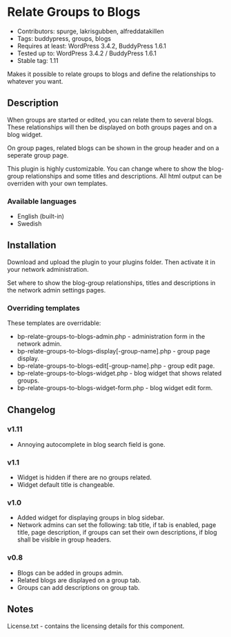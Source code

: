 Relate Groups to Blogs
======================

* Contributors: spurge, lakrisgubben, alfreddatakillen
* Tags: buddypress, groups, blogs
* Requires at least: WordPress 3.4.2, BuddyPress 1.6.1
* Tested up to: WordPress 3.4.2 / BuddyPress 1.6.1
* Stable tag: 1.11

Makes it possible to relate groups to blogs and define the relationships
to whatever you want.

Description
-----------

When groups are started or edited, you can relate them to several blogs.
These relationships will then be displayed on both groups pages and on a
blog widget.

On group pages, related blogs can be shown in the group header and on a
seperate group page.

This plugin is highly customizable. You can change where to show the
blog-group relationships and some titles and descriptions. All html
output can be overriden with your own templates.

### Available languages

* English (built-in)
* Swedish

Installation
------------

Download and upload the plugin to your plugins folder. Then activate it
in your network administration.

Set where to show the blog-group relationships, titles and descriptions
in the network admin settings pages.

### Overriding templates

These templates are overridable:

* bp-relate-groups-to-blogs-admin.php - administration form in the
  network admin.
* bp-relate-groups-to-blogs-display[-group-name].php - group page display.
* bp-relate-groups-to-blogs-edit[-group-name].php - group edit page.
* bp-relate-groups-to-blogs-widget.php - blog widget that shows related
  groups.
* bp-relate-groups-to-blogs-widget-form.php - blog widget edit form.

Changelog
---------

### v1.11

* Annoying autocomplete in blog search field is gone.

### v1.1

* Widget is hidden if there are no groups related.
* Widget default title is changeable.

### v1.0

* Added widget for displaying groups in blog sidebar.
* Network admins can set the following: tab title, if tab is enabled,
page title, page description, if groups can set their own
descriptions, if blog shall be visible in group headers.

### v0.8

* Blogs can be added in groups admin.
* Related blogs are displayed on a group tab.
* Groups can add descriptions on group tab.

Notes
-----

License.txt - contains the licensing details for this component.
